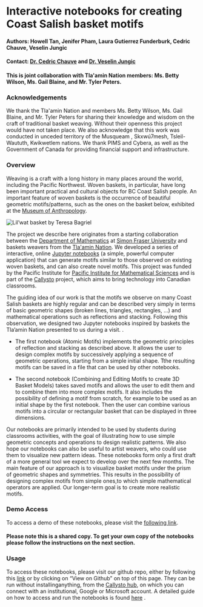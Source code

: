# Interactive notebooks for creating Coast Salish basket motifs
#### Authors: Howell Tan, Jenifer Pham, Laura Gutierrez Funderburk, Cedric Chauve, Veselin Jungic
#### Contact: [Dr. Cedric Chauve](https://cchauve.github.io) and [Dr. Veselin Jungic](http://people.math.sfu.ca/~vjungic/)

#### This is joint collaboration with Tla'amin Nation members: Ms. Betty Wilson, Ms. Gail Blaine, and Mr. Tyler Peters.

### Acknowledgements

We thank the Tla'amin Nation and members  Ms. Betty Wilson, Ms. Gail Blaine, and Mr. Tyler Peters for sharing their knowledge and wisdom on the craft of traditional basket weaving. Without their openness this project would have not taken place. We also acknowledge that this work was conducted in  unceded territory of the Musqueam , Skxwú7mesh, Tsleil-Waututh, Kwikwetlem nations. We thank PIMS and Cybera, as well as the Government of Canada for providing financial support and infrastructure. 

### Overview

Weaving is a craft with a long history in many places around the world, including the Pacific Northwest. Woven baskets, in particular, have long been important practical and cultural objects for BC Coast Salish people. An important feature of woven baskets is the occurrence of beautiful geometric motifs/patterns, such as the ones on the basket below, exhibited at the <a href="https://moa.ubc.ca/" target="_blank">Museum of Anthropology</a>.


![](https://moa.ubc.ca/wp-content/uploads/2018/03/Basket-by-Theresa-Gabriel-Lil%E2%80%99wat.-Photo-by-Derek-Tan.jpg "Lil’wat basket by Teresa Bagriel")

The project we describe here originates from a starting collaboration between the <a href="http:/math.sfu.ca" target="_blank">Department of Mathematics</a>  at <a href="http://www.sfu.ca" target="_blank">Simon Fraser University</a>  and baskets weavers from the <a href="http://www.tlaaminnation.com" target="_blank">Tla'amin Nation</a>. We developed a series of interactive, online <a href="http://jupyter.org/" target="_blank">Jupyter notebooks</a> (a simple, powerful computer application) that can generate motifs similar to those observed on existing woven baskets, and can also create novel motifs. This project was funded by the Pacific Institute for <a href="https://www.pims.math.ca/" target="_blank">Pacific Institute for Mathematical Sciences</a> and is part of the <a href="https://callysto.ca/" target="_blank">Callysto</a> project, which aims to bring technology into Canadian classrooms.

The guiding idea of our work is that the motifs we observe on many Coast Salish baskets are highly regular and can be described very simply in terms of basic geometric shapes (broken lines, triangles, rectangles, …) and mathematical operations such as reflections and stacking. Following this observation, we designed two Jupyter notebooks inspired by baskets the Tla’amin Nation presented to us during a visit. .

* The first notebook (Atomic Motifs) implements the geometric principles of reflection and stacking as described above. It allows the user to design complex motifs by successively applying a sequence of geometric operations, starting from a simple initial shape. Tthe resulting motifs can be saved in a file that can be used by other notebooks.

* The second notebook (Combining and Editing Motifs to create 3D Basket Models) takes saved motifs and allows the user to edit them and to combine them into more complex motifs. It also includes the possibility of defining a motif from scratch, for example to be used as an initial shape by the first notebook. Then the user can combine various motifs into a circular or rectangular basket that can be displayed in three dimensions.

Our notebooks are primarily intended to be used by students during classrooms activities, with the goal of illustrating how to use simple geometric concepts and operations to design realistic patterns. We also hope our notebooks can also be useful to artist weavers, who could use them to visualize new pattern ideas. These notebooks form only a first draft of a more general tool we expect to develop over the next few months. The main feature of our approach is to visualize basket motifs under the prism of geometric shapes and symmetries. This results in the possibility of designing complex motifs from simple ones,to which simple mathematical operators are applied. Our longer-term goal is to create more realistic motifs.

### Demo Access

To access a demo of these notebooks, please visit the <a href="https://hub.mybinder.org/user/cchauve-callysto-salish-baskets-i5dkc182/tree" target="_blank">following link</a>. 

#### Please note this is a shared copy. To get your own copy of the notebooks please follow the instructions on the next section. 

### Usage 

To access these notebooks, please visit our github repo, either by following this <a href="https://github.com/cchauve/Callysto-Salish-Baskets" target="_blank">link</a> or by clicking on “View on Github” on top of this page. They can be run without installinganything, from the [Callysto hub](https://hub.callysto.ca/), on which you can connect with an institutional, Google or Microsoft account. A detailed guide on how to access and run the notebooks is found <a href="https://github.com/cchauve/Callysto-Salish-Baskets/blob/master/documentation/CallystoSalishCallystoNotebookSetup.pdf" target="_blank">here</a> .

